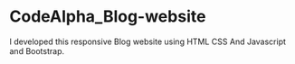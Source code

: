 # CodeAlpha_Blog-website
I developed this responsive Blog  website using HTML CSS And Javascript and Bootstrap.
